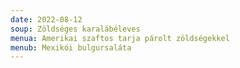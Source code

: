 ```yaml
---
date: 2022-08-12
soup: Zöldséges karalábéleves
menua: Amerikai szaftos tarja párolt zöldségekkel
menub: Mexikói bulgursaláta
---
```

